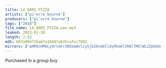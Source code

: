 ```yaml
---
title: LA BARI PIZZA
artists: ["pi'erre bourne"]
producers: ["pi'erre bourne"]
tags: ["2018"]
file_name: LA_BARI_PIZZA.wav.mp3
leaked: 2023-01-26
length: 2:52
md5: b67a094726a6fa1048fa635cafec7683
mirrors: ["aHR0cHM6Ly9rcmFrZW5maWxlcy5jb20vdmlldy9hemlIRWlTMXlWL2ZpbGUuaHRtbA==", "aHR0cHM6Ly9kYnJlZS5vcmcvdi80NjNkMzI="]
---
```

Purchased in a group buy
